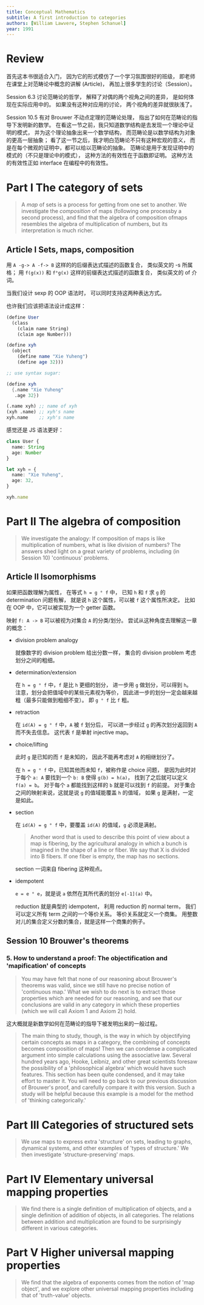 ```yaml
---
title: Conceptual Mathematics
subtitle: A first introduction to categories
authors: [William Lawvere, Stephen Schanuel]
year: 1991
---
```


# Review

首先这本书很适合入门，
因为它的形式模仿了一个学习氛围很好的班级，
即老师在课堂上对范畴论中概念的讲解 (Article)，
再加上很多学生的讨论（Session）。

Session 6.3 讨论范畴论的哲学，
解释了对偶的两个视角之间的差异，
是如何体现在实际应用中的。
如果没有这种对应用的讨论，
两个视角的差异就很肤浅了。

Session 10.5 有对 Brouwer 不动点定理的范畴论处理，
指出了如何在范畴论的指导下发明新的数学。
在看这一节之前，我只知道数学结构是去发现一个理论中证明的模式，
并为这个理论抽象出来一个数学结构，
而范畴论是以数学结构为对象的更高一层抽象；
看了这一节之后，我才明白范畴论不只有这种宏观的意义，
而是在每个微观的证明中，都可以给以范畴论的抽象。
范畴论是用于发现证明中的模式的（不只是理论中的模式），
这种方法的有效性在于函数即证明。
这种方法的有效性正如 interface 在编程中的有效性。

# Part I The category of sets

> A _map_ of sets is a process for getting from one set to another. We
> investigate the _composition_ of maps (following one processby a
> second process), and find that the algebra of composition ofmaps
> resembles the algebra of multiplication of numbers, but its
> interpretation is much richer.

## Article I Sets, maps, composition

用 `A -g-> A -f-> B`
这样的的后缀表达式描述的函数复合，
类似英文的 -s 所属格；
用 `f(g(x))` 和 `f°g(x)`
这样的前缀表达式描述的函数复合，
类似英文的 of 介词。

当我们设计 sexp 的 OOP 语法时，
可以同时支持这两种表达方式。

也许我们应该把语法设计成这样：

```scheme
(define User
  (class
    (claim name String)
    (claim age Number)))

(define xyh
  (object
    (define name "Xie Yuheng")
    (define age 32)))

;; use syntax sugar:

(define xyh
  {.name "Xie Yuheng"
   .age 32})

(.name xyh) ;; name of xyh
(xyh .name) ;; xyh's name
xyh.name    ;; xyh's name
```

感觉还是 JS 语法更好：

```typescript
class User {
  name: String
  age: Number
}

let xyh = {
  name: "Xie Yuheng",
  age: 32,
}

xyh.name
```

# Part II The algebra of composition

> We investigate the analogy: If composition of maps is like
> multiplication of numbers, what is like division of numbers?  The
> answers shed light on a great variety of problems, including (in
> Session 10) 'continuous' problems.

## Article II Isomorphisms

如果把函数理解为属性，
在等式 `h = g ° f` 中，
已知 `h` 和 `f` 求 `g` 的 determination 问题有解，
就是说 `h` 这个属性，可以被 `f` 这个属性所决定。
比如在 OOP 中，它可以被实现为一个 getter 函数。

映射 `f: A -> B` 可以被视为对集合 `A` 的分类/划分。
尝试从这种角度去理解这一章的概念：

- division problem analogy

  就像数字的 division problem 给出分数一样，
  集合的 division problem 考虑划分之间的粗细。

- determination/extension

  在 `h = g ° f` 中，`f` 是比 `h` 更细的划分，
  进一步用 `g` 做划分，可以得到 `h`。
  注意，划分会把值域中的某些元素视为等价，
  因此进一步的划分一定会越来越粗（最多只能做到粗细不变）。
  即 `g ° f` 比 `f` 粗。

- retraction

  在 `id(A) = g ° f` 中，`A` 被 `f` 划分后，
  可以进一步经过 `g` 的再次划分返回到 `A` 而不失去信息。
  这代表 `f` 是单射 injective map。

- choice/lifting

  此时 `g` 是已知的而 `f` 是未知的，
  因此不能再考虑对 `A` 的相继划分了。

  在 `h = g ° f` 中，已知其他而未知 `f`，被称作是 choice 问题，
  是因为此时对于每个 `a: A` 要找到一个 `b: B` 使得 `g(b) = h(a)`，
  找到了之后就可以定义 `f(a) = b`。
  对于每个 `a` 都能找到这样的 `b` 就是可以找到 `f` 的前提。
  对于集合之间的映射来说，这就是说 `g` 的值域能覆盖 `h` 的值域，
  如果 `g` 是满射，一定是如此。

- section

  在 `id(A) = g ° f` 中，要覆盖 `id(A)` 的值域，`g` 必须是满射。

  > Another word that is used to describe this point of view about a
  > map is fibering, by the agricultural analogy in which a bunch is
  > imagined in the shape of a line or fiber. We say that X is divided
  > into B fibers. If one fiber is empty, the map has no sections.

  section 一词来自 fibering 这种观点。

- idempotent

  `e = e ° e`，就是说 `a` 依然在其所代表的划分 `e[-1](a)` 中。

  reduction 就是典型的 idempotent，
  利用 reduction 的 normal term，
  我们可以定义所有 term 之间的一个等价关系。
  等价关系就定义一个商集。
  用整数对儿的集合定义分数的集合，就是这样一个商集的例子。

## Session 10 Brouwer's theorems

### 5. How to understand a proof: The objectification and 'mapification' of concepts

> You may have felt that none of our reasoning about Brouwer's
> theorems was valid, since we still have no precise notion of
> 'continuous map.'  What we wish to do next is to extract those
> properties which are needed for our reasoning, and see that our
> conclusions are valid in any category in which these properties
> (which we will call Axiom 1 and Axiom 2) hold.

这大概就是新数学如何在范畴论的指导下被发明出来的一般过程。

> The main thing to study, though, is the way in which by objectifying
> certain concepts as maps in a category, the combining of concepts
> becomes composition of maps! Then we can condense a complicated
> argument into simple calculations using the associative law. Several
> hundred years ago, Hooke, Leibniz, and other great scientists
> foresaw the possibility of a 'philosophical algebra' which would
> have such features. This section has been quite condensed, and it
> may take effort to master it. You will need to go back to our
> previous discussion of Brouwer's proof, and carefully compare it
> with this version. Such a study will be helpful because this example
> is a model for the method of 'thinking categorically.'

# Part III Categories of structured sets

> We use maps to express extra 'structure' on sets, leading to graphs,
> dynamical systems, and other examples of 'types of structure.' We
> then investigate 'structure-preserving' maps.

# Part IV Elementary universal mapping properties

> We find there is a single definition of multiplication of objects,
> and a single definition of addition of objects, in all categories.
> The relations between addition and multiplication are found to be
> surprisingly different in various categories.

# Part V Higher universal mapping properties

> We find that the algebra of exponents comes from the notion of 'map
> object', and we explore other universal mapping properties including
> that of 'truth-value' objects.
